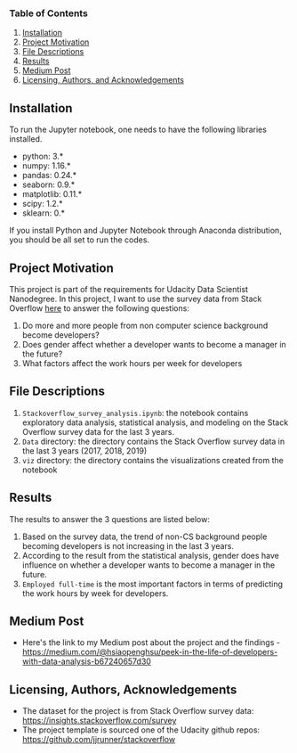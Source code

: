 ### Table of Contents

1. [Installation](#installation)
2. [Project Motivation](#motivation)
3. [File Descriptions](#files)
4. [Results](#results)
5. [Medium Post](#medium)
6. [Licensing, Authors, and Acknowledgements](#licensing)

## Installation <a name="installation"></a>

To run the Jupyter notebook, one needs to have the following libraries installed.

  - python: 3.*
  - numpy: 1.16.*
  - pandas: 0.24.*
  - seaborn: 0.9.*
  - matplotlib: 0.11.*
  - scipy: 1.2.*
  - sklearn: 0.*
  
If you install Python and Jupyter Notebook through Anaconda distribution, you should be all set to run the codes.

## Project Motivation<a name="motivation"></a>

This project is part of the requirements for Udacity Data Scientist Nanodegree. In this project, I want to use the survey data from Stack Overflow [here](https://insights.stackoverflow.com/survey) to answer the following questions:

  1. Do more and more people from non computer science background become developers?
  2. Does gender affect whether a developer wants to become a manager in the future?
  3. What factors affect the work hours per week for developers

## File Descriptions <a name="files"></a>

  1. `Stackoverflow_survey_analysis.ipynb`: the notebook contains exploratory data analysis, statistical analysis, and modeling on the Stack Overflow survey data for the last 3 years.
  2. `Data` directory: the directory contains the Stack Overflow survey data in the last 3 years (2017, 2018, 2019)
  3. `viz` directory: the directory contains the visualizations created from the notebook

## Results<a name="results"></a>

The results to answer the 3 questions are listed below:
  1. Based on the survey data, the trend of non-CS background people becoming developers is not increasing in the last 3 years.
  2. According to the result from the statistical analysis, gender does have influence on whether a developer wants to become a manager in the future.
  3. `Employed full-time` is the most important factors in terms of predicting the work hours by week for developers.

## Medium Post<a name="medium"></a>

  - Here's the link to my Medium post about the project and the findings - https://medium.com/@hsiaopenghsu/peek-in-the-life-of-developers-with-data-analysis-b67240657d30

## Licensing, Authors, Acknowledgements<a name="licensing"></a>

  - The dataset for the project is from Stack Overflow survey data: https://insights.stackoverflow.com/survey
  - The project template is sourced one of the Udacity github repos: https://github.com/jjrunner/stackoverflow
